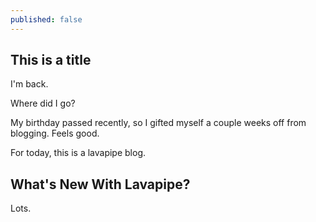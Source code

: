 ```yaml
---
published: false
---
```

## This is a title

I'm back.

Where did I go?

My birthday passed recently, so I gifted myself a couple weeks off from blogging. Feels good.

For today, this is a lavapipe blog.

## What's New With Lavapipe?
Lots.